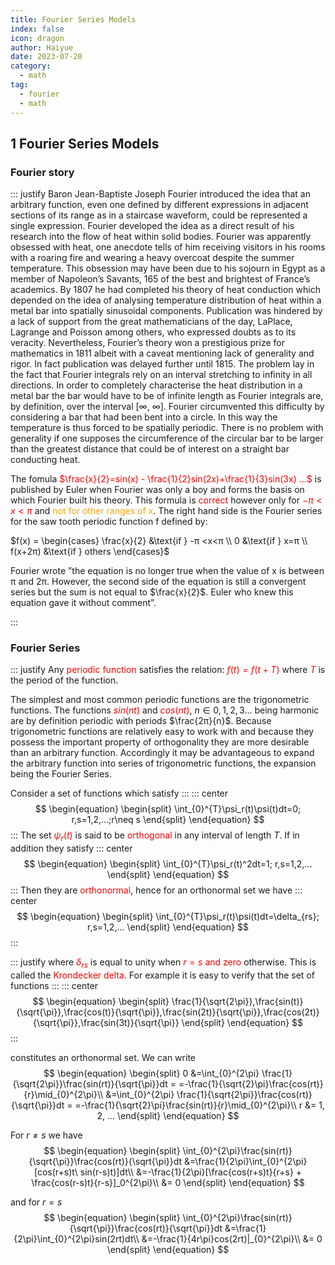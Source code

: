 ```yaml
---
title: Fourier Series Models
index: false
icon: dragon
author: Haiyue
date: 2023-07-20
category:
  - math
tag:
  - fourier
  - math
---
```


## 1 Fourier Series Models
### Fourier story
::: justify
Baron Jean-Baptiste Joseph Fourier introduced the idea that an arbitrary function, even one defined by different expressions in adjacent sections of its range as in a staircase waveform, could be represented a single expression. Fourier developed the idea as a direct result of his research into the flow of heat within solid bodies. 
Fourier was apparently obsessed with heat, one anecdote tells of him receiving visitors in his rooms with a roaring fire and wearing a heavy overcoat despite the summer temperature. This obsession may have been due to his sojourn in Egypt as a member of Napoleon’s Savants, 165 of the best and brightest of France’s academics.
By 1807 he had completed his theory of heat conduction which depended on the idea of analysing temperature distribution of heat within a metal bar into spatially sinusoidal components. Publication was hindered by a lack of support from the great mathematicians of the day, LaPlace, Lagrange and Poisson among others, who expressed doubts as to its veracity. Nevertheless, Fourier’s theory won a prestigious prize for mathematics in 1811 albeit with a caveat mentioning lack of generality and rigor. In fact publication was delayed further until 1815.
The problem lay in the fact that Fourier integrals rely on an interval stretching to infinity in all directions. In order to completely characterise the heat distribution in a metal bar the bar would have to be of infinite length as Fourier integrals are, by definition, over the interval [∞, ∞]. Fourier circumvented this difficulty by considering a bar that had been bent into a circle. In this way the temperature is thus forced to be spatially periodic. There is no problem with generality if one supposes the circumference of the circular bar to be larger than the greatest distance that could be of interest on a straight bar conducting heat.


The fomula <span style="color:red">$\frac{x}{2}=sin(x) - \frac{1}{2}sin(2x)+\frac{1}{3}sin(3x) ...$ </span>is published by Euler when Fourier was only a boy and forms the basis on which Fourier built his theory.
This formula is <span style="color:red">correct</span> however only for <span style="color:red">$−π < x < π$</span> and <span style="color:orange">not for other ranges of x</span>. The right hand side is the Fourier series for the saw tooth periodic function f defined by:

$f(x) = \begin{cases}
   \frac{x}{2} &\text{if } -π <x<π \\
   0 &\text{if } x=π \\
   f(x+2π) &\text{if } others
\end{cases}$

Fourier wrote ”the equation is no longer true when the value of x is between π and 2π.
However, the second side of the equation is still a convergent series but the sum is not equal to $\frac{x}{2}$. Euler who knew this equation gave it without comment”.

::: 

### Fourier Series
::: justify
Any <span style="color:red">periodic function</span> satisfies the relation: <span style="color:red">$f(t) = f(t + T)$</span> where <span style="color:red">$T$</span> is the period of the function.

The simplest and most common periodic functions are the trigonometric functions. The functions <span style="color:red">$sin(nt)$</span> and <span style="color:red">$cos(nt)$</span>, $n ∈ 0, 1, 2, 3...$ being harmonic are by definition periodic with periods $\frac{2π}{n}$. Because trigonometric functions are relatively easy to work with and because they possess the important property of orthogonality they are more desirable than an arbitrary function. Accordingly it may be advantageous to expand the arbitrary function into series of trigonometric functions, the expansion being the Fourier Series.


Consider a set of functions which satisfy
:::
::: center
$$
\begin{equation}
\begin{split}
\int_{0}^{T}\psi_r(t)\psi(t)dt=0; r,s=1,2,...;r\neq s
\end{split}
\end{equation}
$$
:::
The set <span style="color:red">$\psi_r(t)$</span> is said to be <span style="color:red">orthogonal</span> in any interval of length $T$. If in addition they satisfy
::: center
$$
\begin{equation}
\begin{split}
\int_{0}^{T}\psi_r(t)^2dt=1; r,s=1,2,...
\end{split}
\end{equation}
$$
:::
Then they are <span style="color:red">orthonormal</span>, hence for an orthonormal set we have
::: center
$$
\begin{equation}
\begin{split}
\int_{0}^{T}\psi_r(t)\psi(t)dt=\delta_{rs}; r,s=1,2,...
\end{split}
\end{equation}
$$
:::

::: justify
where <span style="color:red">$\delta_{rs}$</span> is equal to unity when <span style="color:red">$r=s$ and zero</span> otherwise. This is called the <span style="color:red">Krondecker delta</span>. For example it is easy to verify that the set of functions
:::
::: center
$$
\begin{equation}
\begin{split}
\frac{1}{\sqrt{2\pi}},\frac{sin(t)}{\sqrt{\pi}},\frac{cos(t)}{\sqrt{\pi}},\frac{sin(2t)}{\sqrt{\pi}},\frac{cos(2t)}{\sqrt{\pi}},\frac{sin(3t)}{\sqrt{\pi}}
\end{split}
\end{equation}
$$
:::

constitutes an orthonormal set. We can write
$$
\begin{equation}
\begin{split}
   0 &=\int_{0}^{2\pi} \frac{1}{\sqrt{2\pi}}\frac{sin(rt)}{\sqrt{\pi}}dt = =-\frac{1}{\sqrt{2}\pi}\frac{cos(rt)}{r}\mid_{0}^{2\pi}\\
   &=\int_{0}^{2\pi} \frac{1}{\sqrt{2\pi}}\frac{cos(rt)}{\sqrt{\pi}}dt = =-\frac{1}{\sqrt{2}\pi}\frac{sin(rt)}{r}\mid_{0}^{2\pi}\\
   r &= 1, 2, ...
\end{split}
\end{equation}
$$

For $r \neq s$ we have
$$
\begin{equation}
\begin{split}
   \int_{0}^{2\pi}\frac{sin(rt)}{\sqrt{\pi}}\frac{cos(rt)}{\sqrt{\pi}}dt &=\frac{1}{2\pi}\int_{0}^{2\pi}[cos(r+s)t\ sin(r-s)t)]dt\\
   &=-\frac{1}{2\pi}[\frac{cos(r+s)t}{r+s} + \frac{cos(r-s)t}{r-s}]_0^{2\pi}\\
   &= 0
\end{split}
\end{equation}
$$

and for $r = s$
$$
\begin{equation}
\begin{split}
   \int_{0}^{2\pi}\frac{sin(rt)}{\sqrt{\pi}}\frac{cos(rt)}{\sqrt{\pi}}dt &=\frac{1}{2\pi}\int_{0}^{2\pi}sin(2rt)dt\\
   &=-\frac{1}{4r\pi}cos(2rt)|_{0}^{2\pi}\\
   &= 0
\end{split}
\end{equation}
$$